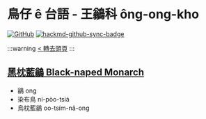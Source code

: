 # 鳥仔 ê 台語 - 王鶲科 ông-ong-kho

[![GitHub](https://img.shields.io/badge/GitHub-black?logo=github)](https://github.com/siansiansu/tsiau-a-e-mia)
[![hackmd-github-sync-badge](https://hackmd.io/2gwJHlq1S5CuSMYQDmCu9w/badge)](https://hackmd.io/2gwJHlq1S5CuSMYQDmCu9w)

:::warning
[< 轉去頭頁](https://hackmd.io/@siansiansu/Hy4VzNvha)
:::

## [黑枕藍鶲 Black-naped Monarch](https://ebird.org/species/blnmon1)

- 鶲 ong
- 染布鳥 ní-pòo-tsiá
- 烏枕藍鶲 oo-tsím-nâ-ong
